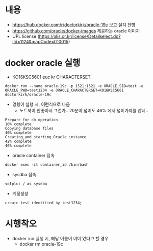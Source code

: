 # 내용
- https://hub.docker.com/r/doctorkirk/oracle-19c 보고 설치 진행
- https://github.com/oracle/docker-images 제공하는 oracle 이미지
- UPL license (https://olis.or.kr/license/Detailselect.do?lId=1124&mapCode=010015) 

# docker oracle 실행
- KO16KSC5601 euc kr CHARACTERSET

```shell
docker run --name oracle-19c -p 1521:1521 -e ORACLE_SID=test -e ORACLE_PWD=test1234 -e ORACLE_CHARACTERSET=KO16KSC5601 doctorkirk/oracle-19c
```

- 명령어 실행 시, 이런식으로 나옴 
  - 노트북이 안좋아서 그런가.. 20분이 넘어도 46% 에서 넘어가지를 않네..
```text
Prepare for db operation
10% complete
Copying database files
40% complete
Creating and starting Oracle instance
42% complete
46% complete
```

- oracle container 접속
```shell
docker exec -it container_id /bin/bash
```  

- sysdba 접속
```shell
sqlplus / as sysdba
```  

- 계정생성
```shell
create test identified by test1234;
```

# 시행착오
- docker run 실행 시, 해당 이름이 이미 있다고 할 경우 
  - docker rm oracle-19c
